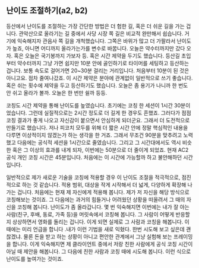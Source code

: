 ## 난이도 조절하기(a2, b2)
등산에서 난이도를 조절하는 가장 간단한 방법은 더 험한 길, 혹은 더 쉬운 길을 가는 겁니다. 관악산으로 올라기는 길 중에서 사당 시장 쪽 길은 비교적 완만해서 쉽습니다. 거기에 익숙해지자 관음사 쪽 길을 개척했습니다. 그쪽은 바위가 많고 더 가팔라서 난이도가 높죠, 아니면 어디까지 올라가는가를 변수로 바꿉니다. 오늘은 약수터까지만 갔다 오자. 혹은 오늘은 국기봉까지 가보자 등. 혹은 시간 제약을 두기도 했습니다. 등산길 초입부터 약수터까지 그냥 가면 쉽지만 10분 안에 골인하기로 타이머를 세팅하고 등산하는 겁니다. 보통 속도로 걸어가면 20~30분 걸리는 거리입니다. 처음부터 10분이 된 것은 아니고요. 점차 줄여나갔죠. 이 시간 제약은 분야에 관계없이 일반적으로 쓰기 좋습니다. 혹은 쉬는 횟수에 제약을 두고 등산하기도 했습니다. 오늘은 좀 용기가 나니까 한 번도 안 쉬고 올라가 볼까. 오늘은 한 번만 쉴까 등등.

코칭도 시간 제약을 통해 난이도를 높였습니다. 초기에는 코칭 한 세션이 1시간 30분이었습니다. 그런데 실질적으로는 2시간 정도로 더 길게 한 경우도 흔했죠. 그러다가 점점  코칭 결과가 좋게 나오고 자신감이 붙으면서 안심하게 되더군요. 그래서 더 도전적으로 만들기로 했습니다. 저나 피코치 모두를 위해 더 짧은 시간 안에 정말 핵심적인 내용을 다루면 이상적이지 않겠는가 하는 생각을 한 거죠. 그래서 무조건 90분을 맞추려고 노력했고 다음에는 공식적 세션을 1시간으로 줄였습니다. 그리고 그 시간대에서도 역시 비슷한 혹은 그 이상의 효과를 내게 되자, 이번에는 50분으로 더 줄이게 되었죠. 현재 AC2 공식 개인 코칭 시간은 45분입니다. 처음에는 이 시간에 가능할까 하고 불안해하던 시간입니다.

일반적으로 제가 새로운 기술을 코칭에 적용할 경우 이 난이도 조절을 적극적으로, 점진적으로 하는 것 같습니다. 적용 범위, 대상을 작게 시작해서 더 넓게, 다양하게 확장해 나가는 겁니다. 처음에는 현재 제 자신에게 적용해 봅니다. 제가 저 자신을 해당 방식으로 코칭해보는 것이죠. 그 다음에는 과거의 힘들거나 어려웠던 상황을 떠올려서 그 때의 자신을 코칭해 봅니다. 난이도가 좀 올라갑니다. 몇 번 익숙해지면 이번에는 내가 잘 아는 사람(친구, 후배, 동료, 가족 등)을 머릿속에서 코칭해 봅니다. 그 사람이 어떻게 반응할지 상상하면서 영화를 돌리는 겁니다. 이게 되면 실제로 그 사람과 코칭을 해봅니다. 이때에는 미리 언급을 합니다 .내가 이런 기법을 새로 익혔다. 한번 시도해 보고 싶은데 괜찮겠냐. 물론 돈을 받고 하는 상황이 아니고 편안한 관계에서 그냥 실험해 보는 프레이밍을 합니다. 이게 익숙해지면 제 클라이언트 중에서 저랑 친한  사람에게 공식 코칭 시간이 아닐 때 제안을 해봅니다. 그 다음에 친한 사람과 코칭 때에 시도해 봅니다. 이런 식으로 난이도를 높여가는 것이죠.